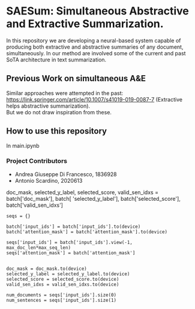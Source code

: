 # SAESum: Simultaneous Abstractive and Extractive Summarization.
In this repository we are developing a neural-based system capable of producing both extractive and abstractive summaries of any document, simultaneously. In our method are involved some of the current and past SoTA architecture in text summarization.

## Previous Work on simultaneous A&E
Similar approaches were attempted in the past:  
https://link.springer.com/article/10.1007/s41019-019-0087-7 (Extractive helps abstractive summarization).   
But we do not draw inspiration from these.

## How to use this repository  
In main.ipynb


### Project Contributors
* Andrea Giuseppe Di Francesco, 1836928
* Antonio Scardino, 2020613

doc_mask, selected_y_label, selected_score, valid_sen_idxs = batch['doc_mask'], batch[
        'selected_y_label'], batch['selected_score'], batch['valid_sen_idxs']
    

    seqs = {}

    batch['input_ids'] = batch['input_ids'].to(device)
    batch['attention_mask'] = batch['attention_mask'].to(device)

    seqs['input_ids'] = batch['input_ids'].view(-1, max_doc_len*max_seq_len)
    seqs['attention_mask'] = batch['attention_mask']


    doc_mask = doc_mask.to(device)
    selected_y_label = selected_y_label.to(device)
    selected_score = selected_score.to(device)
    valid_sen_idxs = valid_sen_idxs.to(device)

    num_documents = seqs['input_ids'].size(0)
    num_sentences = seqs['input_ids'].size(1)
